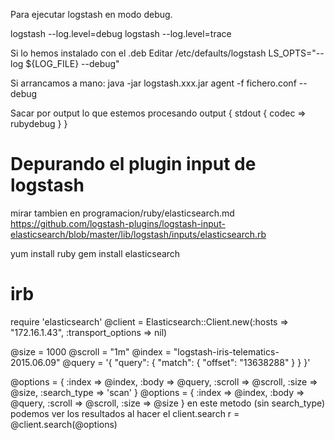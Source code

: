 Para ejecutar logstash en modo debug.

logstash --log.level=debug
logstash --log.level=trace


Si lo hemos instalado con el .deb
Editar /etc/defaults/logstash
LS_OPTS="--log ${LOG_FILE} --debug"


Si arrancamos a mano:
java -jar logstash.xxx.jar agent -f fichero.conf --debug


Sacar por output lo que estemos procesando
output {
  stdout { codec => rubydebug }
}



# Depurando el plugin input de logstash
mirar tambien en programacion/ruby/elasticsearch.md
https://github.com/logstash-plugins/logstash-input-elasticsearch/blob/master/lib/logstash/inputs/elasticsearch.rb

yum install ruby
gem install elasticsearch

# irb
require 'elasticsearch'
@client = Elasticsearch::Client.new(:hosts => "172.16.1.43", :transport_options => nil)

@size = 1000
@scroll = "1m"
@index = "logstash-iris-telematics-2015.06.09"
@query = '{ "query": { "match": { "offset": "13638288" } } }'

@options = { :index => @index, :body => @query, :scroll => @scroll, :size => @size, :search_type => 'scan' }
@options = { :index => @index, :body => @query, :scroll => @scroll, :size => @size }
  en este metodo (sin search_type) podemos ver los resultados al hacer el client.search
r = @client.search(@options)

